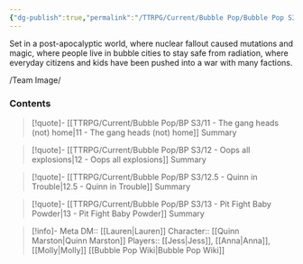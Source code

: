 ```yaml
---
{"dg-publish":true,"permalink":"/TTRPG/Current/Bubble Pop/Bubble Pop S3/"}
---
```


Set in a post-apocalyptic world, where nuclear fallout caused mutations and magic, where people live in bubble cities to stay safe from radiation, where everyday citizens and kids have been pushed into a war with many factions. 

/Team Image/
### Contents

> [!quote]- [[TTRPG/Current/Bubble Pop/BP S3/11 - The gang heads (not) home\|11 - The gang heads (not) home]]
> Summary

> [!quote]- [[TTRPG/Current/Bubble Pop/BP S3/12 - Oops all explosions\|12 - Oops all explosions]]
> Summary

> [!quote]- [[TTRPG/Current/Bubble Pop/BP S3/12.5 - Quinn in Trouble\|12.5 - Quinn in Trouble]]
> Summary

> [!quote]- [[TTRPG/Current/Bubble Pop/BP S3/13 - Pit Fight Baby Powder\|13 - Pit Fight Baby Powder]]
> Summary

> [!info]- Meta
> DM:: [[Lauren\|Lauren]]
> Character:: [[Quinn Marston\|Quinn Marston]]
> Players:: [[Jess\|Jess]], [[Anna\|Anna]], [[Molly\|Molly]]
> [[Bubble Pop Wiki\|Bubble Pop Wiki]]


